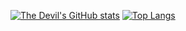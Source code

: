 [![The Devil's GitHub stats](https://github-readme-stats.vercel.app/api?username=satanic-santa)](https://github.com/anuraghazra/github-readme-stats)
[![Top Langs](https://github-readme-stats.vercel.app/api/top-langs/?username=satanic-santa)](https://github.com/anuraghazra/github-readme-stats)
<!--
**satanic-santa/satanic-santa** is a ✨ _special_ ✨ repository because its `README.md` (this file) appears on your GitHub profile.

Here are some ideas to get you started:

- 🔭 I’m currently working on ...
- 🌱 I’m currently learning ...
- 👯 I’m looking to collaborate on ...
- 🤔 I’m looking for help with ...
- 💬 Ask me about ...
- 📫 How to reach me: ...
- 😄 Pronouns: ...
- ⚡ Fun fact: ...
-->
